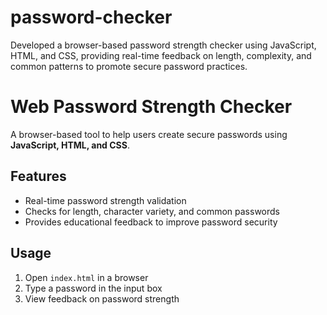 # password-checker
Developed a browser-based password strength checker using JavaScript, HTML, and CSS, providing real-time feedback on length, complexity, and common patterns to promote secure password practices.

# Web Password Strength Checker

A browser-based tool to help users create secure passwords using **JavaScript, HTML, and CSS**.

## Features
- Real-time password strength validation
- Checks for length, character variety, and common passwords
- Provides educational feedback to improve password security

## Usage
1. Open `index.html` in a browser
2. Type a password in the input box
3. View feedback on password strength
